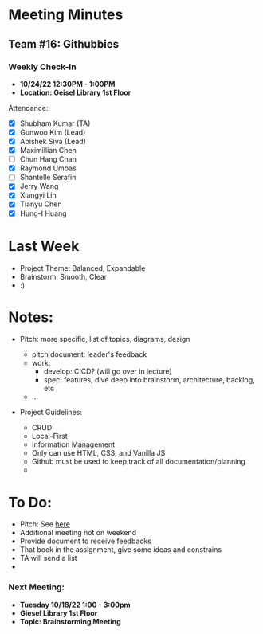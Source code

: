 # Meeting Minutes
## Team #16: Githubbies
### Weekly Check-In
- **10/24/22 12:30PM - 1:00PM**
- **Location: Geisel Library 1st Floor**

Attendance: 
- [x] Shubham Kumar (TA)
- [x] Gunwoo Kim (Lead)
- [x] Abishek Siva (Lead)
- [x] Maximillian Chen
- [ ] Chun Hang Chan
- [x] Raymond Umbas
- [ ] Shantelle Serafin
- [x] Jerry Wang
- [x] Xiangyi Lin
- [x] Tianyu Chen
- [x] Hung-I Huang

# Last Week
- Project Theme: Balanced, Expandable
- Brainstorm: Smooth, Clear
- :)

# Notes:
- Pitch: more specific, list of topics, diagrams, design
  - pitch document: leader's feedback
  - work:
    - develop: CICD? (will go over in lecture)
    - spec: features, dive deep into brainstorm, architecture, backlog, etc
  - ...
  
- Project Guidelines:
  - CRUD
  - Local-First
  - Information Management
  - Only can use HTML, CSS, and Vanilla JS
  - Github must be used to keep track of all documentation/planning
  - 
# To Do:
- Pitch: See [here](#Notes)
- Additional meeting not on weekend
- Provide document to receive feedbacks
- That book in the assignment, give some ideas and constrains
- TA will send a list
- 

### Next Meeting:
- **Tuesday 10/18/22 1:00 - 3:00pm**
- **Giesel Library 1st Floor**
- **Topic: Brainstorming Meeting**
              
